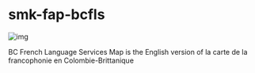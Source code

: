 # smk-fap-bcfls

![img](https://img.shields.io/badge/Lifecycle-Stable-97ca00)

BC French Language Services Map is the English version of la carte de la francophonie en Colombie-Brittanique
